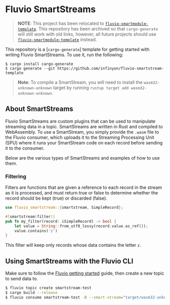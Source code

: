 # Fluvio SmartStreams

> **NOTE**: This project has been relocated to [`fluvio-smartmodule-template`][1]. This
> repository has been archived so that `cargo-generate` will still work with old links,
> however, all future projects should use [`fluvio-smartmodule-template`][1] instead.

[1]: https://github.com/infinyon/fluvio-smartmodule-template

This repository is a [`cargo-generate`] template for getting started
with writing Fluvio SmartStreams. To use it, run the following:

```
$ cargo install cargo-generate
$ cargo generate --git https://github.com/infinyon/fluvio-smartstream-template
```

> **Note**: To compile a SmartStream, you will need to install the `wasm32-unknown-unknown`
> target by running `rustup target add wasm32-unknown-unknown`.

## About SmartStreams

Fluvio SmartStreams are custom plugins that can be used to manipulate
streaming data in a topic. SmartStreams are written in Rust and compiled
to WebAssembly. To use a SmartStream, you simply provide the `.wasm` file
to the Fluvio consumer, which uploads it to the Streaming Processing Unit
(SPU) where it runs your SmartStream code on each record before sending
it to the consumer.

Below are the various types of SmartStreams and examples of how to use them.

### Filtering

Filters are functions that are given a reference to each record in the
stream as it is processed, and must return true or false to determine
whether the record should be kept (true) or discarded (false).

```rust
use fluvio_smartstream::{smartstream, SimpleRecord};

#[smartstream(filter)]
pub fn my_filter(record: &SimpleRecord) -> bool {
    let value = String::from_utf8_lossy(record.value.as_ref());
    value.contains('z')
}
```

This filter will keep only records whose data contains the letter `z`.

## Using SmartStreams with the Fluvio CLI

Make sure to follow the [Fluvio getting started] guide, then create a new
topic to send data to.

[Fluvio getting started]: https://www.fluvio.io/docs/getting-started/

```bash
$ fluvio topic create smartstream-test
$ cargo build --release
$ fluvio consume smartstream-test -B --smart-stream="target/wasm32-unknown-unknown/release/{{project-name}}"
```
